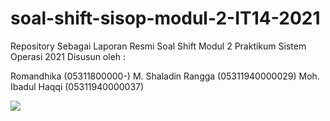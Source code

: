 # soal-shift-sisop-modul-2-IT14-2021

Repository Sebagai Laporan Resmi Soal Shift Modul 2 Praktikum Sistem Operasi 2021
Disusun oleh :

Romandhika (05311800000-)
M. Shaladin Rangga (05311940000029)
Moh. Ibadul Haqqi (05311940000037)

<img src="https://user-images.githubusercontent.com/61416036/114886765-04bd4b80-9e32-11eb-9239-65f6a3b0d356.png">
